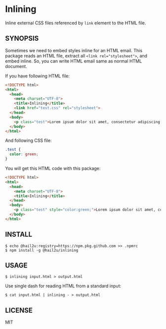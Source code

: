 Inlining
========

Inline external CSS files referenced by `link` element to the HTML file.


SYNOPSIS
--------

Sometimes we need to embed styles inline for an HTML email. This package reads
an HTML file, extract all `<link rel="stylesheet">`, and embed inline. So, you
can write HTML email same as normal HTML document.

If you have following HTML file:

```html
<!DOCTYPE html>
<html>
  <head>
    <meta charset="UTF-8">
    <title>Inlining</title>
    <link href="test.css" rel="stylesheet">
  </head>
  <body>
    <p class="test">Lorem ipsum dolor sit amet, consectetur adipiscing elit.</p>
  </body>
</html>
```

And following CSS file:

```css
.test {
  color: green;
}
```

You will get this HTML code with this package:

```html
<!DOCTYPE html>
<html>
  <head>
    <meta charset="UTF-8">
    <title>Inlining</title>
  </head>
  <body>
    <p class="test" style="color:green;">Lorem ipsum dolor sit amet, consectetur adipiscing elit.</p>
  </body>
</html>
```


INSTALL
-------

    $ echo @hail2u:registry=https://npm.pkg.github.com >> .npmrc
    $ npm install -g @hail2u/inlining


USAGE
-----

    $ inlining input.html > output.html

Use single dash for reading HTML from a standard input:

    $ cat input.html | inlining - > output.html


LICENSE
-------

MIT
